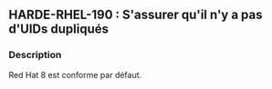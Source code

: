 ## HARDE-RHEL-190 : S'assurer qu'il n'y a pas d'UIDs dupliqués

### Description

Red Hat 8 est conforme par défaut.

